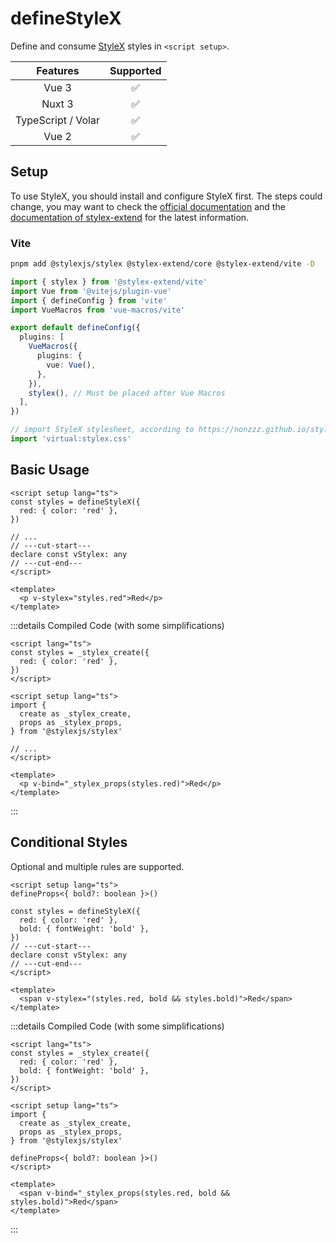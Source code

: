 # defineStyleX <PackageVersion name="@vue-macros/define-stylex" />

<StabilityLevel level="experimental" />

Define and consume [StyleX](https://stylexjs.com/) styles in `<script setup>`.

|      Features      |     Supported      |
| :----------------: | :----------------: |
|       Vue 3        | :white_check_mark: |
|       Nuxt 3       | :white_check_mark: |
| TypeScript / Volar | :white_check_mark: |
|       Vue 2        | :white_check_mark: |

## Setup

To use StyleX, you should install and configure StyleX first. The steps could change, you may want to check the [official documentation](https://stylexjs.com/) and the [documentation of stylex-extend](https://nonzzz.github.io/stylex-extend/integrations/vite) for the latest information.

### Vite

```sh
pnpm add @stylexjs/stylex @stylex-extend/core @stylex-extend/vite -D
```

```ts [vite.config.ts] {1,13}
import { stylex } from '@stylex-extend/vite'
import Vue from '@vitejs/plugin-vue'
import { defineConfig } from 'vite'
import VueMacros from 'vue-macros/vite'

export default defineConfig({
  plugins: [
    VueMacros({
      plugins: {
        vue: Vue(),
      },
    }),
    stylex(), // Must be placed after Vue Macros
  ],
})
```

```ts [main.ts] {2}
// import StyleX stylesheet, according to https://nonzzz.github.io/stylex-extend/integrations/vite
import 'virtual:stylex.css'
```

## Basic Usage

```vue [App.vue] twoslash
<script setup lang="ts">
const styles = defineStyleX({
  red: { color: 'red' },
})

// ...
// ---cut-start---
declare const vStylex: any
// ---cut-end---
</script>

<template>
  <p v-stylex="styles.red">Red</p>
</template>
```

:::details Compiled Code (with some simplifications)

```vue [App.vue] twoslash
<script lang="ts">
const styles = _stylex_create({
  red: { color: 'red' },
})
</script>

<script setup lang="ts">
import {
  create as _stylex_create,
  props as _stylex_props,
} from '@stylexjs/stylex'

// ...
</script>

<template>
  <p v-bind="_stylex_props(styles.red)">Red</p>
</template>
```

:::

## Conditional Styles

Optional and multiple rules are supported.

```vue [App.vue] twoslash
<script setup lang="ts">
defineProps<{ bold?: boolean }>()

const styles = defineStyleX({
  red: { color: 'red' },
  bold: { fontWeight: 'bold' },
})
// ---cut-start---
declare const vStylex: any
// ---cut-end---
</script>

<template>
  <span v-stylex="(styles.red, bold && styles.bold)">Red</span>
</template>
```

:::details Compiled Code (with some simplifications)

```vue [App.vue] twoslash
<script lang="ts">
const styles = _stylex_create({
  red: { color: 'red' },
  bold: { fontWeight: 'bold' },
})
</script>

<script setup lang="ts">
import {
  create as _stylex_create,
  props as _stylex_props,
} from '@stylexjs/stylex'

defineProps<{ bold?: boolean }>()
</script>

<template>
  <span v-bind="_stylex_props(styles.red, bold && styles.bold)">Red</span>
</template>
```

:::
